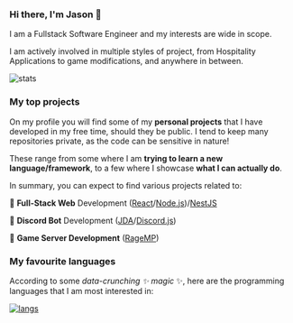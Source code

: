 ### Hi there, I'm Jason 👋

I am a Fullstack Software Engineer and my interests are wide in scope.

I am actively involved in multiple styles of project, from Hospitality Applications to game modifications, and anywhere in between.

![stats](https://github-readme-stats-mauve-delta.vercel.app/api?username=test137e29b&count_private=true&show_icons=true&include_all_commits=true)

### My top projects

On my profile you will find some of my **personal projects** that I have developed in my free time, should they be public. I tend to keep many repositories private, as the code can be sensitive in nature!

These range from some where I am **trying to learn a new language/framework**, to a few where I showcase **what I can actually do**.

In summary, you can expect to find various projects related to:

🥇 **Full-Stack Web** Development ([React](https://github.com/facebook/react)/[Node.js](https://github.com/nodejs/node))/[NestJS](https://nestjs.com/)

🥈 **Discord Bot** Development ([JDA](https://github.com/DV8FromTheWorld/JDA)/[Discord.js](https://github.com/discordjs/discord.js/))

🥉 **Game Server Development** ([RageMP](https://rage.mp/))

### My favourite languages

According to some _data-crunching ✨ magic_ ✨, here are the programming languages that I am most interested in:

[![langs](https://github-readme-stats-mauve-delta.vercel.app/api/top-langs/?username=test137e29B&langs_count=10&hide_title=true&count_private=true)](https://github.com/anuraghazra/github-readme-stats)

<!--
**test137e29B/test137e29B** is a ✨ _special_ ✨ repository because its `README.md` (this file) appears on your GitHub profile.

Here are some ideas to get you started:

- 🔭 I’m currently working on ...
- 🌱 I’m currently learning ...
- 👯 I’m looking to collaborate on ...
- 🤔 I’m looking for help with ...
- 💬 Ask me about ...
- 📫 How to reach me: ...
- 😄 Pronouns: ...
- ⚡ Fun fact: ...
-->
